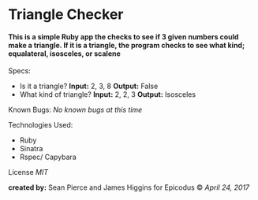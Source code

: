 # Triangle Checker

#### This is a simple Ruby app the checks to see if 3 given numbers could make a triangle. If it is a triangle, the program checks to see what kind; equalateral, isosceles, or scalene

Specs:
* Is it a triangle?
  **Input:** 2, 3, 8
  **Output:** False
* What kind of triangle?
  **Input:** 2, 2, 3
  **Output:** Isosceles

Known Bugs:
_No known bugs at this time_

Technologies Used:
* Ruby
* Sinatra
* Rspec/ Capybara

License
_MIT_

**created by:** Sean Pierce and James Higgins for Epicodus &copy; _April 24, 2017_
